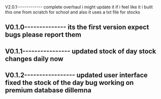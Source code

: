 V2.0.1-------------
complete overhaul
i might update it if i feel like it
i built this one from scratch for school
and also it uses a txt file for stocks

V0.1.0--------------
its the first version
expect bugs
please report them
---------------------
V0.1.1----------------
updated stock of day
stock changes daily 
now
-----------------------
V0.1.2-----------------
updated user interface
fixed the stock of the 
day bug
working on premium 
database dillemna 
----------------------
